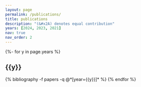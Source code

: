 ```yaml
---
layout: page
permalink: /publications/
title: publications
description: "(&#x2A) denotes equal contribution"
years: [2024, 2023, 2021]
nav: true
nav_order: 2
---
```

<!-- _pages/publications.md -->
<div class="publications">

{%- for y in page.years %}
  <h2 class="year">{{y}}</h2>
  {% bibliography -f papers -q @*[year={{y}}]* %}
{% endfor %}

</div>

